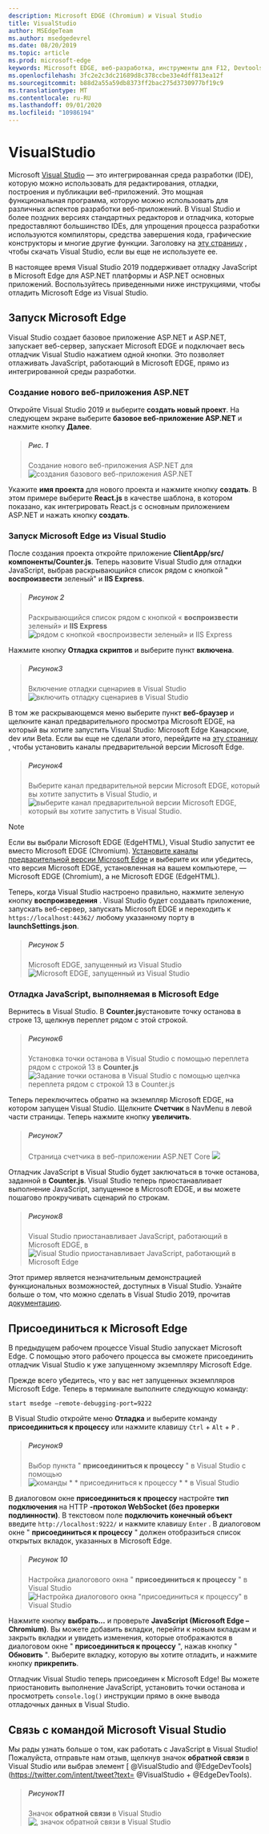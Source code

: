 ```yaml
---
description: Microsoft EDGE (Chromium) и Visual Studio
title: VisualStudio
author: MSEdgeTeam
ms.author: msedgedevrel
ms.date: 08/20/2019
ms.topic: article
ms.prod: microsoft-edge
keywords: Microsoft EDGE, веб-разработка, инструменты для F12, Devtools, VS, Visual Studio, отладчик
ms.openlocfilehash: 3fc2e2c3dc21689d8c378ccbe33e4dff813ea12f
ms.sourcegitcommit: b88d2a55a59db8373ff2bac275d3730977bf19c9
ms.translationtype: MT
ms.contentlocale: ru-RU
ms.lasthandoff: 09/01/2020
ms.locfileid: "10986194"
---
```

# VisualStudio

Microsoft [Visual Studio](https://visualstudio.microsoft.com/vs/) — это интегрированная среда разработки (IDE), которую можно использовать для редактирования, отладки, построения и публикации веб-приложений. Это мощная функциональная программа, которую можно использовать для различных аспектов разработки веб-приложений. В Visual Studio и более поздних версиях стандартных редакторов и отладчика, которые предоставляют большинство IDEs, для упрощения процесса разработки используются компиляторы, средства завершения кода, графические конструкторы и многие другие функции. Заголовку на [эту страницу](https://visualstudio.microsoft.com/downloads/) , чтобы скачать Visual Studio, если вы еще не используете ее.

В настоящее время Visual Studio 2019 поддерживает отладку JavaScript в Microsoft Edge для ASP\.NET платформы и ASP\.NET основных приложений. Воспользуйтесь приведенными ниже инструкциями, чтобы отладить Microsoft Edge из Visual Studio.

## Запуск Microsoft Edge
Visual Studio создает базовое приложение ASP\.NET и ASP\.NET, запускает веб-сервер, запускает Microsoft EDGE и подключает весь отладчик Visual Studio нажатием одной кнопки. Это позволяет отлаживать JavaScript, работающий в Microsoft EDGE, прямо из интегрированной среды разработки.

### Создание нового веб-приложения ASP.NET

Откройте Visual Studio 2019 и выберите **создать новый проект**. На следующем экране выберите **базовое веб-приложение ASP\.NET** и нажмите кнопку **Далее**.

> ##### Рис. 1  
> Создание нового веб-приложения ASP.NET для ![ создания базового веб-приложения ASP.NET](./media/create-new-project.png)  

Укажите **имя проекта** для нового проекта и нажмите кнопку **создать**. В этом примере выберите **React.js** в качестве шаблона, в котором показано, как интегрировать React.js с основным приложением ASP.NET и нажать кнопку **создать**.

### Запуск Microsoft Edge из Visual Studio

После создания проекта откройте приложение **ClientApp/src/компоненты/Counter.js**. Теперь назовите Visual Studio для отладки JavaScript, выбрав раскрывающийся список рядом с кнопкой " **воспроизвести** зеленый" и **IIS Express**. 

> ##### Рисунок 2  
> Раскрывающийся список рядом с кнопкой « **воспроизвести** зеленый» и **IIS Express** 
> ![ рядом с кнопкой «воспроизвести зеленый» и IIS Express](./media/vs-dropdown.png)  

Нажмите кнопку **Отладка скриптов** и выберите пункт **включена**.

> ##### Рисунок3  
> Включение отладки сценариев в Visual Studio ![ включить отладку сценариев в Visual Studio](./media/enable-script-debugging.png)  

В том же раскрывающемся меню выберите пункт **веб-браузер** и щелкните канал предварительного просмотра Microsoft EDGE, на который вы хотите запустить Visual Studio: Microsoft Edge Канарские, dev или Beta. Если вы еще не сделали этого, перейдите на [эту страницу](https://www.microsoftedgeinsider.com/download) , чтобы установить каналы предварительной версии Microsoft Edge.

> ##### Рисунок4  
> Выберите канал предварительной версии Microsoft EDGE, который вы хотите запустить в Visual Studio, и ![ выберите канал предварительной версии Microsoft EDGE, который вы хотите запустить в Visual Studio.](./media/set-web-browser.png)  

> [!NOTE]
> Если вы выбрали Microsoft EDGE (EdgeHTML), Visual Studio запустит ее вместо Microsoft EDGE (Chromium). [Установите каналы предварительной версии Microsoft Edge](https://www.microsoftedgeinsider.com/download) и выберите их или убедитесь, что версия Microsoft EDGE, установленная на вашем компьютере, — Microsoft EDGE (Chromium), а не Microsoft EDGE (EdgeHTML).

Теперь, когда Visual Studio настроено правильно, нажмите зеленую кнопку **воспроизведения** . Visual Studio будет создавать приложение, запускать веб-сервер, запускать Microsoft EDGE и переходить к `https://localhost:44362/` любому указанному порту в **launchSettings.json**.

> ##### Рисунок 5  
> Microsoft EDGE, запущенный из Visual Studio ![ Microsoft EDGE, запущенный из Visual Studio](./media/edge-launch.png)  

### Отладка JavaScript, выполняемая в Microsoft Edge

Вернитесь в Visual Studio. В **Counter.js**установите точку останова в строке 13, щелкнув переплет рядом с этой строкой.

> ##### Рисунок6
> Установка точки останова в Visual Studio с помощью переплета рядом с строкой 13 в **Counter.js** 
> ![ Задание точки останова в Visual Studio с помощью щелчка переплета рядом с строкой 13 в Counter.js](./media/set-breakpoint.png)  

Теперь переключитесь обратно на экземпляр Microsoft EDGE, на котором запущен Visual Studio. Щелкните **Счетчик** в NavMenu в левой части страницы. Теперь нажмите кнопку **увеличить**.

> ##### Рисунок7
> Страница счетчика в веб-приложении ASP.NET Core ![](./media/edge-counter.png)  

Отладчик JavaScript в Visual Studio будет заключаться в точке останова, заданной в **Counter.js**. Visual Studio теперь приостанавливает выполнение JavaScript, запущенное в Microsoft EDGE, и вы можете пошагово прокручивать сценарий по строкам.

> ##### Рисунок8
> Visual Studio приостанавливает JavaScript, работающий в Microsoft EDGE, в ![ Visual Studio приостанавливает JavaScript, работающий в Microsoft Edge](./media/hit-breakpoint.png)  

Этот пример является незначительным демонстрацией функциональных возможностей, доступных в Visual Studio. Узнайте больше о том, что можно сделать в Visual Studio 2019, прочитав [документацию](https://docs.microsoft.com/visualstudio/windows/?view=vs-2019).

## Присоединиться к Microsoft Edge
В предыдущем рабочем процессе Visual Studio запускает Microsoft Edge. С помощью этого рабочего процесса вы сможете присоединить отладчик Visual Studio к уже запущенному экземпляру Microsoft Edge. 

Прежде всего убедитесь, что у вас нет запущенных экземпляров Microsoft Edge. Теперь в терминале выполните следующую команду:

```console
start msedge –remote-debugging-port=9222
```

В Visual Studio откройте меню **Отладка** и выберите команду **присоединиться к процессу** или нажмите клавишу `Ctrl`  +  `Alt`  +  `P` .

> ##### Рисунок9
> Выбор пункта " **присоединиться к процессу** " в Visual Studio с помощью ![ команды * * присоединиться к процессу * * в Visual Studio](./media/attach-to-process.png)  

В диалоговом окне **присоединиться к процессу** настройте **тип подключения** на HTTP **-протокол WebSocket (без проверки подлинности)**. В текстовом поле **подключить конечный объект** введите `http://localhost:9222/` и нажмите клавишу `Enter` . В диалоговом окне " **присоединиться к процессу** " должен отобразиться список открытых вкладок, указанных в Microsoft Edge.

> ##### Рисунок 10
> Настройка диалогового окна " **присоединиться к процессу** " в Visual Studio ![ Настройка диалогового окна "присоединиться к процессу" в Visual Studio](./media/attach-to-process-dialog.png)  

Нажмите кнопку **выбрать...** и проверьте **JavaScript (Microsoft Edge – Chromium)**. Вы можете добавить вкладки, перейти к новым вкладкам и закрыть вкладки и увидеть изменения, которые отображаются в диалоговом окне " **присоединиться к процессу** ", нажав кнопку " **Обновить** ". Выберите вкладку, которую вы хотите отладить, и нажмите кнопку **прикрепить**.

Отладчик Visual Studio теперь присоединен к Microsoft Edge! Вы можете приостановить выполнение JavaScript, установить точки останова и просмотреть `console.log()` инструкции прямо в окне вывода отладочных данных в Visual Studio.

## Связь с командой Microsoft Visual Studio  

Мы рады узнать больше о том, как работать с JavaScript в Visual Studio!  Пожалуйста, отправьте нам отзыв, щелкнув значок **обратной связи** в Visual Studio или выбрав элемент [ @VisualStudio and @EdgeDevTools](https://twitter.com/intent/tweet?text= @VisualStudio + @EdgeDevTools).  

> ##### Рисунок11
> Значок **обратной связи** в Visual Studio ![ , значок обратной связи в Visual Studio](./media/feedback-icon.png)  
